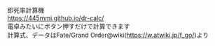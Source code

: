 即死率計算機  
https://445mmj.github.io/dr-calc/  
電卓みたいにボタン押すだけで計算できます  
計算式、データはFate/Grand Order@wiki(https://w.atwiki.jp/f_go/)より  
